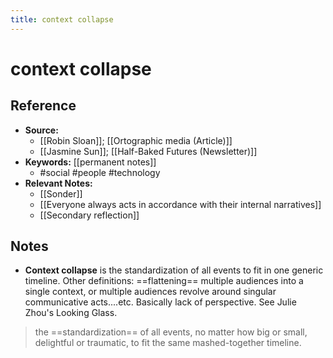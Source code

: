 ```yaml
---
title: context collapse
---
```

# context collapse
## Reference
- **Source:** 
	- [[Robin Sloan]]; [[Ortographic media (Article)]]
	- [[Jasmine Sun]]; [[Half-Baked Futures (Newsletter)]]
- **Keywords:** [[permanent notes]]
	- #social #people #technology
- **Relevant Notes:**
	- [[Sonder]]
	- [[Everyone always acts in accordance with their internal narratives]]
	- [[Secondary reflection]]
## Notes
- **Context collapse** is the standardization of all events to fit in one generic timeline. Other definitions: ==flattening== multiple audiences into a single context, or multiple audiences revolve around singular communicative acts....etc. Basically lack of perspective. See Julie Zhou's Looking Glass.

> the ==standardization== of all events, no matter how big or small, delightful or traumatic, to fit the same mashed-together timeline.